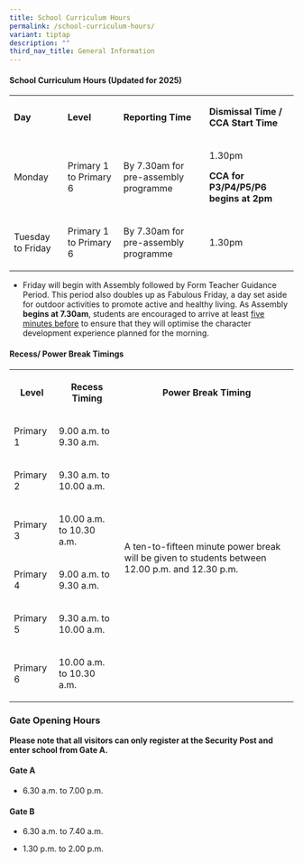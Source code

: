 ```yaml
---
title: School Curriculum Hours
permalink: /school-curriculum-hours/
variant: tiptap
description: ""
third_nav_title: General Information
---
```

<h4>School Curriculum Hours (Updated for 2025)</h4>
<p></p>
<table style="minWidth: 100px">
<colgroup>
<col>
<col>
<col>
<col>
</colgroup>
<tbody>
<tr>
<td rowspan="1" colspan="1">
<p><strong>Day</strong>
</p>
</td>
<td rowspan="1" colspan="1">
<p><strong>Level</strong>
</p>
</td>
<td rowspan="1" colspan="1">
<p><strong>Reporting Time</strong>
</p>
</td>
<td rowspan="1" colspan="1">
<p><strong>Dismissal Time / CCA Start Time</strong>
</p>
</td>
</tr>
<tr>
<td rowspan="1" colspan="1">
<p>Monday</p>
</td>
<td rowspan="1" colspan="1">
<p>Primary 1 to Primary 6</p>
</td>
<td rowspan="1" colspan="1">
<p>By 7.30am for pre-assembly programme</p>
</td>
<td rowspan="1" colspan="1">
<p>1.30pm</p>
<p><strong>CCA for P3/P4/P5/P6 begins at 2pm</strong>
</p>
</td>
</tr>
<tr>
<td rowspan="1" colspan="1">
<p>Tuesday to Friday</p>
</td>
<td rowspan="1" colspan="1">
<p>Primary 1 to Primary 6</p>
</td>
<td rowspan="1" colspan="1">
<p>By 7.30am for pre-assembly programme</p>
</td>
<td rowspan="1" colspan="1">
<p>1.30pm</p>
</td>
</tr>
</tbody>
</table>
<ul data-tight="true" class="tight">
<li>
<p>Friday will begin with Assembly followed by Form Teacher Guidance Period.
This period also doubles up as Fabulous Friday, a day set aside for outdoor
activities to promote active and healthy living. As Assembly <strong>begins at 7.30am</strong>,
students are encouraged to arrive at least <u>five minutes before</u> to
ensure that they will optimise the character development experience planned
for the morning.</p>
<p></p>
</li>
</ul>
<h4>Recess/ Power Break Timings</h4>
<table style="minWidth: 75px">
<colgroup>
<col>
<col>
<col>
</colgroup>
<tbody>
<tr>
<th rowspan="1" colspan="1">
<p>Level</p>
</th>
<th rowspan="1" colspan="1">
<p>Recess Timing</p>
</th>
<th rowspan="1" colspan="1">
<p>Power Break Timing</p>
</th>
</tr>
<tr>
<td rowspan="1" colspan="1">
<p>Primary 1</p>
</td>
<td rowspan="1" colspan="1">
<p>9.00 a.m. to 9.30 a.m.</p>
</td>
<td rowspan="6" colspan="1">
<p>A ten-to-fifteen minute power break will be given to students between
12.00 p.m. and 12.30 p.m.</p>
</td>
</tr>
<tr>
<td rowspan="1" colspan="1">
<p>Primary 2</p>
</td>
<td rowspan="1" colspan="1">
<p>9.30 a.m. to 10.00 a.m.</p>
</td>
</tr>
<tr>
<td rowspan="1" colspan="1">
<p>Primary 3</p>
</td>
<td rowspan="1" colspan="1">
<p>10.00 a.m. to 10.30 a.m.</p>
</td>
</tr>
<tr>
<td rowspan="1" colspan="1">
<p>Primary 4</p>
</td>
<td rowspan="1" colspan="1">
<p>9.00 a.m. to 9.30 a.m.</p>
</td>
</tr>
<tr>
<td rowspan="1" colspan="1">
<p>Primary 5</p>
</td>
<td rowspan="1" colspan="1">
<p>9.30 a.m. to 10.00 a.m.</p>
</td>
</tr>
<tr>
<td rowspan="1" colspan="1">
<p>Primary 6</p>
</td>
<td rowspan="1" colspan="1">
<p>10.00 a.m. to 10.30 a.m.</p>
</td>
</tr>
</tbody>
</table>
<p></p>
<h3>Gate Opening Hours</h3>
<p><strong>Please note that all visitors can only register at the Security Post and enter school from Gate A.</strong>
</p>
<h4>Gate A</h4>
<ul data-tight="true" class="tight">
<li>
<p>6.30 a.m. to 7.00 p.m.</p>
</li>
</ul>
<h4>Gate B</h4>
<ul data-tight="true" class="tight">
<li>
<p>6.30 a.m. to 7.40 a.m.</p>
</li>
<li>
<p>1.30 p.m. to 2.00 p.m.</p>
</li>
</ul>
<p></p>
<p></p>
<p></p>
<h4></h4>
<p></p>